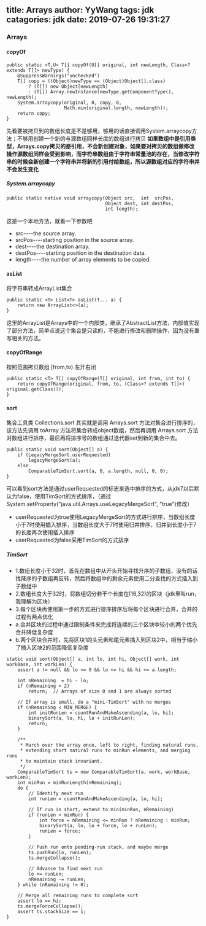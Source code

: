 title: Arrays
author: YyWang
tags: jdk
catagories: jdk
date: 2019-07-26 19:31:27
---
### Arrays
#### copyOf
~~~
public static <T,U> T[] copyOf(U[] original, int newLength, Class<? extends T[]> newType) {
    @SuppressWarnings("unchecked")
    T[] copy = ((Object)newType == (Object)Object[].class)
        ? (T[]) new Object[newLength]
        : (T[]) Array.newInstance(newType.getComponentType(), newLength);
    System.arraycopy(original, 0, copy, 0,
                     Math.min(original.length, newLength));
    return copy;
}
~~~

先看要被拷贝到的数组长度是不是够用，够用的话直接调用System.arraycopy方法；不够用创建一个新的与源数组同样长度的数组进行拷贝
**如果数组中是引用类型，Arrays.copy拷贝的是引用，不会新创建对象，如果要对拷贝的数组做修改操作源数组同样会受到影响，而字符串数组由于字符串常量池的存在，当修改字符串的时候会新创建一个字符串并将新的引用付给数组，所以源数组对应的字符串并不会发生变化**

##### System.arraycopy
~~~
public static native void arraycopy(Object src,  int  srcPos,
                                    Object dest, int destPos,
                                    int length);
~~~
这是一个本地方法，就看一下参数吧

+ src----the source array. 
+ srcPos----starting position in the source array.
+ dest----the destination array.
+ destPos----starting position in the destination data.
+ length----the number of array elements to be copied.


#### asList
将字符串转成ArrayList集合

~~~
public static <T> List<T> asList(T... a) {
    return new ArrayList<>(a);
}
~~~

这里的ArrayList是Arrays中的一个内部类，继承了AbstractList方法，内部值实现了部分方法，简单点说这个集合是只读的，不能进行修改和删除操作，因为没有重写相关的方法。

#### copyOfRange
按照范围拷贝数组 [from,to) 左开右闭
```
public static <T> T[] copyOfRange(T[] original, int from, int to) {
    return copyOfRange(original, from, to, (Class<? extends T[]>) original.getClass());
}
```

#### sort 

集合工具类 Collections.sort 其实就是调用 Arrays.sort 方法对集合进行排序的，该方法先调用 toArray 方法将集合转成object数组，然后再调用 Arrays.sort 方法对数组进行排序，最后再将排序号的数组通过迭代器set到新的集合中去。

```
public static void sort(Object[] a) {
    if (LegacyMergeSort.userRequested)
        legacyMergeSort(a);
    else
        ComparableTimSort.sort(a, 0, a.length, null, 0, 0);
}
```
可以看到sort方法是通过userRequested的标志来选中排序的方式，从jdk7以后默认为false，使用TimSort的方式排序，（通过System.setProperty("java.util.Arrays.useLegacyMergeSort", "true")修改）

- userRequested为true使用LegacyMergeSort的方式进行排序，当数组长度小于7时使用插入排序，当数组长度大于7时使用归并排序，归并到长度小于7的长度再次使用插入排序
- userRequested为false采用TimSort的方式排序

##### TimSort
+ 1.数组长度小于32时，首先在数组中从开头开始寻找升序的子数组，没有的话找降序的子数组再反转，然后将数组中的剩余元素使用二分查找的方式插入到子数组中
+ 2.数组长度大于32时，将数组切分若干个长度在[16,32)的区块（jdk里叫run，我理解为区块）
+ 3.每个区块再使用第一步的方式进行排序排序后将每个区块进行合并，合并的过程有两点优化
 + a.合并区块的过程中通过限制条件来完成将连续的三个区块中较小的两个优先合并降低复杂度
 + b.两个区块合并时，先将区块1的头元素和尾元素插入到区块2中，相当于缩小了插入区块2的范围降低复杂度

```
static void sort(Object[] a, int lo, int hi, Object[] work, int workBase, int workLen) {
    assert a != null && lo >= 0 && lo <= hi && hi <= a.length;

    int nRemaining  = hi - lo;
    if (nRemaining < 2)
        return;  // Arrays of size 0 and 1 are always sorted

    // If array is small, do a "mini-TimSort" with no merges
    if (nRemaining < MIN_MERGE) {
        int initRunLen = countRunAndMakeAscending(a, lo, hi);
        binarySort(a, lo, hi, lo + initRunLen);
        return;
    }

    /**
     * March over the array once, left to right, finding natural runs,
     * extending short natural runs to minRun elements, and merging runs
     * to maintain stack invariant.
     */
    ComparableTimSort ts = new ComparableTimSort(a, work, workBase, workLen);
    int minRun = minRunLength(nRemaining);
    do {
        // Identify next run
        int runLen = countRunAndMakeAscending(a, lo, hi);

        // If run is short, extend to min(minRun, nRemaining)
        if (runLen < minRun) {
            int force = nRemaining <= minRun ? nRemaining : minRun;
            binarySort(a, lo, lo + force, lo + runLen);
            runLen = force;
        }

        // Push run onto pending-run stack, and maybe merge
        ts.pushRun(lo, runLen);
        ts.mergeCollapse();

        // Advance to find next run
        lo += runLen;
        nRemaining -= runLen;
    } while (nRemaining != 0);

    // Merge all remaining runs to complete sort
    assert lo == hi;
    ts.mergeForceCollapse();
    assert ts.stackSize == 1;
}
```
